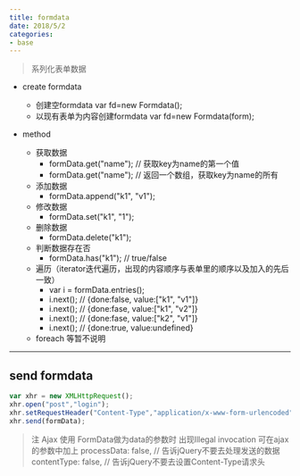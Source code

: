 ```yaml
---
title: formdata
date: 2018/5/2
categories:
- base
---
```


> 系列化表单数据

+ create formdata
    + 创建空formdata   var fd=new Formdata();
    + 以现有表单为内容创建formdata    var fd=new Formdata(form); 

+ method 
    + 获取数据
        + formData.get("name"); // 获取key为name的第一个值
        + formData.get("name"); // 返回一个数组，获取key为name的所有
    + 添加数据
        + formData.append("k1", "v1");
    + 修改数据
        + formData.set("k1", "1");
    + 删除数据
        + formData.delete("k1");
    + 判断数据存在否
        + formData.has("k1"); // true/false
    + 遍历（iterator迭代遍历，出现的内容顺序与表单里的顺序以及加入的先后一致）
        + var i = formData.entries(); 
        + i.next(); // {done:false, value:["k1", "v1"]}
        + i.next(); // {done:fase, value:["k1", "v2"]}
        + i.next(); // {done:fase, value:["k2", "v1"]}
        + i.next(); // {done:true, value:undefined}
    + foreach 等暂不说明
-------------------------------------------------------------------------

## send formdata
```js
var xhr = new XMLHttpRequest();
xhr.open("post","login");
xhr.setRequestHeader("Content-Type","application/x-www-form-urlencoded");
xhr.send(formData);
```
> 注 Ajax 使用 FormData做为data的参数时 出现Illegal invocation
可在ajax的参数中加上
processData: false,  // 告诉jQuery不要去处理发送的数据
contentType: false,   // 告诉jQuery不要去设置Content-Type请求头



